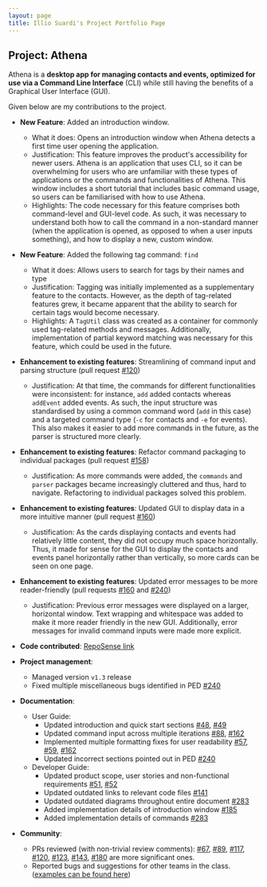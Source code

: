 ```yaml
---
layout: page
title: Illio Suardi's Project Portfolio Page
---
```


## Project: Athena

Athena is a **desktop app for managing contacts and events, optimized for use via a Command Line Interface** (CLI) while
still having the benefits of a Graphical User Interface (GUI).

Given below are my contributions to the project.

 
* **New Feature**: Added an introduction window.
  * What it does: Opens an introduction window when Athena detects a first time user opening the application.
  * Justification: This feature improves the product's accessibility for newer users. Athena is an application that uses
  CLI, so it can be overwhelming for users who are unfamiliar with these types of applications or the commands and
  functionalities of Athena. This window includes a short tutorial that includes basic command usage, so users can be
  familiarised with how to use Athena.
  * Highlights: The code necessary for this feature comprises both command-level and GUI-level code. As such, it was
  necessary to understand both how to call the command in a non-standard manner (when the application is opened, as
  opposed to when a user inputs something), and how to display a new, custom window.
 
* **New Feature**: Added the following tag command: `find`
  * What it does: Allows users to search for tags by their names and type
  * Justification: Tagging was initially implemented as a supplementary feature to the contacts. However, as the depth
  of tag-related features grew, it became apparent that the ability to search for certain tags would become necessary.
  * Highlights: A `TagUtil` class was created as a container for commonly used tag-related methods and messages.
  Additionally, implementation of partial keyword matching was necessary for this feature, which could be used in the
  future.
 
* **Enhancement to existing features**: Streamlining of command input and parsing structure
(pull request [\#120](https://github.com/AY2021S1-CS2103T-W10-4/tp/pull/120))
  * Justification: At that time, the commands for different functionalities were inconsistent: for instance, `add` added
  contacts whereas `addEvent` added events. As such, the input structure was standardised by using a common command word
  (`add` in this case) and a targeted command type (`-c` for contacts and `-e` for events). This also makes it easier to
  add more commands in the future, as the parser is structured more clearly.
 
* **Enhancement to existing features**: Refactor command packaging to individual packages 
(pull request [\#158](https://github.com/AY2021S1-CS2103T-W10-4/tp/pull/158))
  * Justification: As more commands were added, the `commands` and `parser` packages became increasingly cluttered and
  thus, hard to navigate. Refactoring to individual packages solved this problem.
  
* **Enhancement to existing features**: Updated GUI to display data in a more intuitive manner
(pull request [\#160](https://github.com/AY2021S1-CS2103T-W10-4/tp/pull/160))
  * Justification: As the cards displaying contacts and events had relatively little content, they did not occupy
  much space horizontally. Thus, it made for sense for the GUI to display the contacts and events panel horizontally
  rather than vertically, so more cards can be seen on one page.
  
* **Enhancement to existing features**: Updated error messages to be more reader-friendly
(pull requests [\#160](https://github.com/AY2021S1-CS2103T-W10-4/tp/pull/160) and
[\#240](https://github.com/AY2021S1-CS2103T-W10-4/tp/pull/240))
  * Justification: Previous error messages were displayed on a larger, horizontal window. Text wrapping and whitespace
  was added to make it more reader friendly in the new GUI. Additionally, error messages for invalid command inputs
  were made more explicit.

* **Code contributed**: [RepoSense link](https://nus-cs2103-ay2021s1.github.io/tp-dashboard/#breakdown=true&search=fyshhh)
    
* **Project management**:
  * Managed version `v1.3` release
  * Fixed multiple miscellaneous bugs identified in PED [\#240](https://github.com/AY2021S1-CS2103T-W10-4/tp/pull/240)
  
* **Documentation**:
  * User Guide:
    * Updated introduction and quick start sections [\#48](https://github.com/AY2021S1-CS2103T-W10-4/tp/pull/48),
    [\#49](https://github.com/AY2021S1-CS2103T-W10-4/tp/pull/49)
    * Updated command input across multiple iterations [\#88](https://github.com/AY2021S1-CS2103T-W10-4/tp/pull/88),
    [\#162](https://github.com/AY2021S1-CS2103T-W10-4/tp/pull/162)
    * Implemented multiple formatting fixes for user readability [\#57](https://github.com/AY2021S1-CS2103T-W10-4/tp/pull/57),
    [\#59](https://github.com/AY2021S1-CS2103T-W10-4/tp/pull/59), [\#162](https://github.com/AY2021S1-CS2103T-W10-4/tp/pull/162)
    * Updated incorrect sections pointed out in PED [\#240](https://github.com/AY2021S1-CS2103T-W10-4/tp/pull/240)
  * Developer Guide:
    * Updated product scope, user stories and non-functional requirements [\#51](https://github.com/AY2021S1-CS2103T-W10-4/tp/pull/51),
    [\#52](https://github.com/AY2021S1-CS2103T-W10-4/tp/pull/52)
    * Updated outdated links to relevant code files [\#141](https://github.com/AY2021S1-CS2103T-W10-4/tp/pull/141)
    * Updated outdated diagrams throughout entire document [\#283](https://github.com/AY2021S1-CS2103T-W10-4/tp/pull/283)
    * Added implementation details of introduction window [\#185](https://github.com/AY2021S1-CS2103T-W10-4/tp/pull/185)
    * Added implementation details of commands [\#283](https://github.com/AY2021S1-CS2103T-W10-4/tp/pull/283)
    
* **Community**:
  * PRs reviewed (with non-trivial review comments): [\#67](https://github.com/AY2021S1-CS2103T-W10-4/tp/pull/67),
  [\#89](https://github.com/AY2021S1-CS2103T-W10-4/tp/pull/89), [\#117](https://github.com/AY2021S1-CS2103T-W10-4/tp/pull/117),
  [\#120](https://github.com/AY2021S1-CS2103T-W10-4/tp/pull/120), [\#123](https://github.com/AY2021S1-CS2103T-W10-4/tp/pull/123),
  [\#143](https://github.com/AY2021S1-CS2103T-W10-4/tp/pull/143), [\#180](https://github.com/AY2021S1-CS2103T-W10-4/tp/pull/180)
  are more significant ones.
  * Reported bugs and suggestions for other teams in the class. ([examples can be found here](https://github.com/fyshhh/ped/issues))
